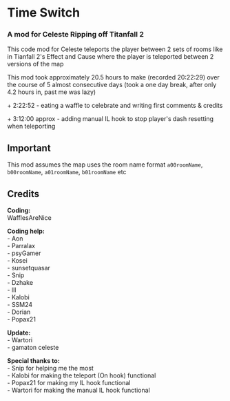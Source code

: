 # Time Switch
### A mod for Celeste Ripping off Titanfall 2

This code mod for Celeste teleports the player between 2 sets of rooms like in Tianfall 2's Effect and Cause where the player is teleported between 2 versions of the map


This mod took approximately 20.5 hours to make (recorded 20:22:29) over the course of 5 almost consecutive days (took a one day break, after only 4.2 hours in, past me was lazy)

\+ 2:22:52 - eating a waffle to celebrate and writing first comments & credits

\+ 3:12:00 approx - adding manual IL hook to stop player's dash resetting when teleporting



## Important

This mod assumes the map uses the room name format `a00roomName`, `b00roomName`, `a01roomName`, `b01roomName` etc



## Credits

**Coding:**  
WafflesAreNice  

**Coding help:**  
\- Aon  
\- Parralax  
\- psyGamer  
\- Kosei  
\- sunsetquasar  
\- Snip  
\- Dzhake  
\- lll  
\- Kalobi  
\- SSM24  
\- Dorian  
\- Popax21  

**Update:**  
\- Wartori  
\- gamaton celeste  

**Special thanks to:**  
\- Snip for helping me the most  
\- Kalobi for making the teleport (On hook) functional  
\- Popax21 for making my IL hook functional  
\- Wartori for making the manual IL hook functional  

